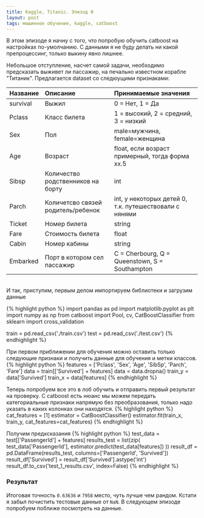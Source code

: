 ```yaml
---
title: Kaggle, Titanic. Эпизод 0
layout: post
tags: машинное обучение, kaggle, catboost
---
```

В этом эпизоде я начну с того, что попробую обучить catboost на настройках по-умолчанию. С данными я не буду делать ни какой препроцессинг, только выкину явно лишнее. 

Небольшое отступление, насчет самой задачи, необходимо предсказать выживет ли пассажир, на печально известном
корабле "Титаник". Предлагается dataset со следюущими признаками:

Название|Описание|Принимаемые значения
:---|:---|:---|
survival 	|Выжил 	|0 = Нет, 1 = Да
Pclass 	|Класс билета |1 = высокий, 2 = средний, 3 = низкий
Sex 	|Пол|male=мужчина, female=женщина
Age 	|Возраст| float, если возраст примерный, тогда форма xx.5 	
Sibsp |Количество родственников на борту| int 	
Parch |Количетсво связей родитель/ребенок| int, у некоторых детей 0, т.к. путешествовали с нянями  	
Ticket |Номер билета| string 	
Fare 	|Стоимость билета| float 	
Cabin 	|Номер кабины| string 	
Embarked 	|Порт в котором сел пассажир| C = Cherbourg, Q = Queenstown, S = Southampton


<br/>И так, приступим, первым делом импортируем библиотеки и загрузим данные

{%  highlight python %}
import pandas as pd
import matplotlib.pyplot as plt
import numpy as np
from catboost import Pool, cv, CatBoostClassifier
from sklearn import cross_validation

train = pd.read_csv('./train.csv')
test = pd.read_csv('./test.csv')
{% endhighlight %}

При первом приближении для обучения можно оставить только следующие признаки и получить данные для обучения
и метки классов.
{%  highlight python %}
features = ['Pclass', 'Sex', 'Age', 'SibSp', 'Parch', 'Fare']
data = train[['Survived'] + features]
data = data.dropna()
train_y = data['Survived']
train_x = data[features]
{% endhighlight %}

Теперь попробуем все это в лоб обучить и отправить первый результат на проверку. C catboost есть нюанс
мы можем передать категориальные признаки напрямую без преобразования, только надо указать в каких колонках
они находятся.
{%  highlight python %}
cat_features = [1]
estimator = CatBoostClassifier()
estimator.fit(train_x, train_y, cat_features=cat_features)
{% endhighlight %}

Получим предксказания
{%  highlight python %}
test_data = test[['PassengerId'] + features]
results_test = list(zip(
	test_data['PassengerId'],
	estimator.predict(test_data[features])
))
result_df = pd.DataFrame(results_test, columns=['PassengerId', 'Survived'])
result_df['Survived'] = result_df['Survived'].astype('int')
result_df.to_csv('test_1_results.csv', index=False)
{% endhighlight %}

### Результат

Итоговая точность ```0.63636``` и ```7958``` место, чуть лучше чем рандом. Кстати я забыл почистить тестовые данные от ```NaN```. В следующем эпизоде попробуем поближе посмотреть на данные.    


